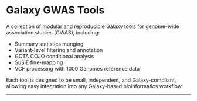 # Galaxy GWAS Tools

A collection of modular and reproducible Galaxy tools for genome-wide association studies (GWAS), including:

- Summary statistics munging 
- Variant-level filtering and annotation
- GCTA COJO conditional analysis
- SuSiE fine-mapping
- VCF processing with 1000 Genomes reference data

Each tool is designed to be small, independent, and Galaxy-compliant, allowing easy integration into any Galaxy-based bioinformatics workflow.

---


